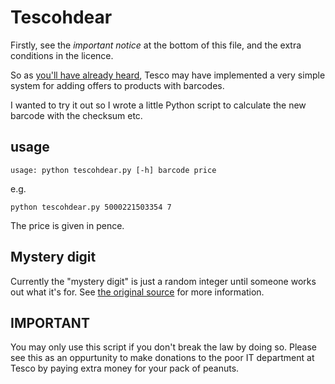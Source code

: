 Tescohdear
==========

Firstly, see the *important notice* at the bottom of this file, and
the extra conditions in the licence.

So as
[you'll have already heard](http://mtdevans.com/projects/barcode/),
Tesco may have implemented a very simple system for adding offers to
products with barcodes.

I wanted to try it out so I wrote a little Python script to calculate
the new barcode with the checksum etc.

## usage

    usage: python tescohdear.py [-h] barcode price

e.g.

    python tescohdear.py 5000221503354 7

The price is given in pence.

## Mystery digit

Currently the "mystery digit" is just a random integer until someone
works out what it's for. See
[the original source](http://mtdevans.com/projects/barcode/) for more
information.

IMPORTANT
---------

You may only use this script if you don't break the law by doing
so. Please see this as an oppurtunity to make donations to the poor IT
department at Tesco by paying extra money for your pack of peanuts.
